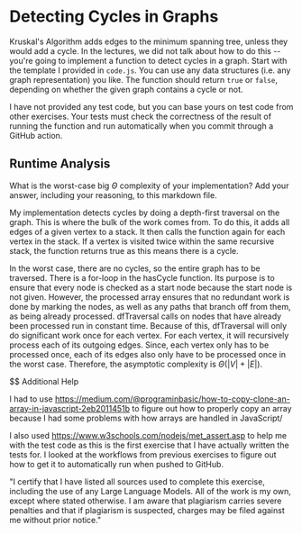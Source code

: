 # Detecting Cycles in Graphs

Kruskal's Algorithm adds edges to the minimum spanning tree, unless they would
add a cycle. In the lectures, we did not talk about how to do this -- you're
going to implement a function to detect cycles in a graph. Start with the
template I provided in `code.js`. You can use any data structures (i.e. any
graph representation) you like. The function should return `true` or `false`,
depending on whether the given graph contains a cycle or not.

I have not provided any test code, but you can base yours on test code from
other exercises. Your tests must check the correctness of the result of running
the function and run automatically when you commit through a GitHub action.

## Runtime Analysis

What is the worst-case big $\Theta$ complexity of your implementation? Add your
answer, including your reasoning, to this markdown file.

My implementation detects cycles by doing a depth-first traversal on the graph. This
is where the bulk of the work comes from. To do this, it adds all edges of a given vertex
to a stack. It then calls the function again for each vertex in the stack. If a vertex is 
visited twice within the same recursive stack, the function returns true as this means there is
a cycle. 

In the worst case, there are no cycles, so the entire graph has to be traversed. There is 
a for-loop in the hasCycle function. Its purpose is to ensure that every node is checked as 
a start node because the start node is not given. However, the processed array ensures that no 
redundant work is done by marking the nodes, as well as any paths that branch off from them, 
as being already processed. dfTraversal calls on nodes that have already been processed run 
in constant time. Because of this, dfTraversal will only do significant work once for each 
vertex. For each vertex, it will recursively process each of its outgoing edges. Since, each
vertex only has to be processed once, each of its edges also only have to be processed once in
the worst case. Therefore, the asymptotic complexity is $\Theta(|V| + |E|)$. 

$$ Additional Help

I had to use https://medium.com/@programinbasic/how-to-copy-clone-an-array-in-javascript-2eb2011451b
to figure out how to properly copy an array because I had some problems with how arrays are handled 
in JavaScript/

I also used https://www.w3schools.com/nodejs/met_assert.asp to help me with the test code as 
this is the first exercise that I have actually written the tests for. I looked at the workflows
from previous exercises to figure out how to get it to automatically run when pushed to GitHub. 

"I certify that I have listed all sources used to complete this exercise, 
including the use of any Large Language Models. All of the work is my own, 
except where stated otherwise. I am aware that plagiarism carries severe 
penalties and that if plagiarism is suspected, charges may be filed against 
me without prior notice."
